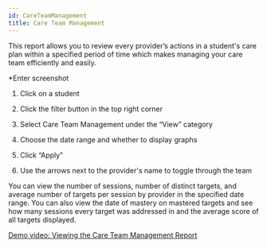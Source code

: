 ```yaml
---
id: CareTeamManagement
title: Care Team Management
---
```

This report allows you to review every provider’s actions in a student's care plan within a specified period of time which makes managing your care team efficiently and easily.   

*Enter screenshot 

1. Click on a student 

2. Click the filter button in the top right corner 

3. Select Care Team Management under the “View” category 

4. Choose the date range and whether to display graphs 

5. Click “Apply” 

6. Use the arrows next to the provider's name to toggle through the team 

You can view the number of sessions, number of distinct targets, and average number of targets per session by provider in the specified date range. You can also view the date of mastery on mastered targets and see how many sessions every target was addressed in and the average score of all targets displayed. 

[Demo video: Viewing the Care Team Management Report](https://youtu.be/F_qO3Jz5LI8 "Title")